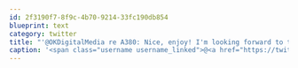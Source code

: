 ```yaml
---
id: 2f3190f7-8f9c-4b70-9214-33fc190db854
blueprint: text
category: twitter
title: "'@OKDigitalMedia re A380: Nice, enjoy! I'm looking forward to the 787 coming out next year."
caption: '<span class="username username_linked">@<a href="https://twitter.com/OKDigitalMedia" title="John Thiessen">OKDigitalMedia</a></span> re A380: Nice, enjoy! I''m looking forward to the 787 coming out next year.'
---
```

